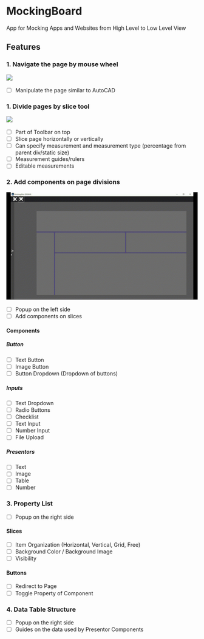 # MockingBoard
App for Mocking Apps and Websites from High Level to Low Level View

## Features
### 1. Navigate the page by mouse wheel
![](https://github.com/RevyaS/MockingBoard/blob/main/Documents/Navigate.gif)
- [ ] Manipulate the page similar to AutoCAD

###  1. Divide pages by slice tool
![](https://github.com/RevyaS/MockingBoard/blob/main/Documents/Slice.gif)

- [ ] Part of Toolbar on top
- [ ] Slice page horizontally or vertically
- [ ] Can specify measurement and measurement type (percentage from parent div/static size)
- [ ] Measurement guides/rulers
- [ ] Editable measurements

### 2. Add components on page divisions
![](https://github.com/RevyaS/MockingBoard/blob/main/Documents/Components.gif)

- [ ] Popup on the left side 
- [ ] Add components on slices

####  Components
##### Button
- [ ] Text Button
- [ ] Image Button
- [ ] Button Dropdown (Dropdown of buttons)

##### Inputs
- [ ] Text Dropdown
- [ ] Radio Buttons
- [ ] Checklist
- [ ] Text Input
- [ ] Number Input
- [ ] File Upload

##### Presentors
- [ ] Text
- [ ] Image
- [ ] Table
- [ ] Number

### 3. Property List
- [ ] Popup on the right side

#### Slices
- [ ] Item Organization (Horizontal, Vertical, Grid, Free)
- [ ] Background Color / Background Image
- [ ] Visibility

#### Buttons
- [ ] Redirect to Page
- [ ] Toggle Property of Component

### 4. Data Table Structure
- [ ] Popup on the right side
- [ ] Guides on the data used by Presentor Components
